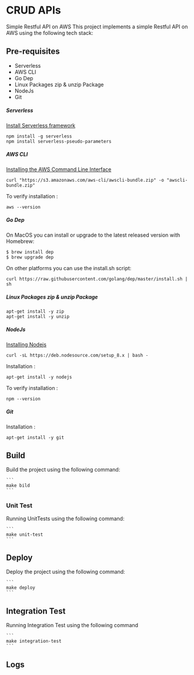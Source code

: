 # CRUD APIs 
Simple Restful API on AWS
This project implements a simple Restful API on AWS using the following tech stack:
## Pre-requisites
* Serverless
* AWS CLI
* Go Dep
* Linux Packages zip & unzip Package
* NodeJs
* Git
##### Serverless
[Install Serverless framework](https://serverless.com/framework/docs/providers/aws/guide/quick-start/)
```
npm install -g serverless
npm install serverless-pseudo-parameters
```
##### AWS CLI
[Installing the AWS Command Line Interface](https://docs.aws.amazon.com/cli/latest/userguide/installing.html)
```
curl "https://s3.amazonaws.com/aws-cli/awscli-bundle.zip" -o "awscli-bundle.zip"
```
To verify installation :
```
aws --version
```
##### Go Dep
On MacOS you can install or upgrade to the latest released version with Homebrew:
```
$ brew install dep
$ brew upgrade dep
```
On other platforms you can use the install.sh script:
```
curl https://raw.githubusercontent.com/golang/dep/master/install.sh | sh
```
##### Linux Packages zip & unzip Package
```
apt-get install -y zip
apt-get install -y unzip
```
##### NodeJs
[Installing Nodejs](https://nodejs.org/en/download/)
```
curl -sL https://deb.nodesource.com/setup_8.x | bash -
```
Installation :
```
apt-get install -y nodejs
```
To verify installation :
```
npm --version
```
##### Git
Installation :
```
apt-get install -y git
```
## Build
Build the project using the following command:

    ```
    make bild
    ```
### Unit Test
Running UnitTests using the following command:

    ```
    make unit-test
    ```
## Deploy
Deploy the project using the following command:

    ```
    make deploy
    ```
## Integration Test
Running Integration Test using the following command

    ```
    make integration-test
    ```
## Logs
